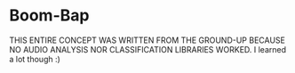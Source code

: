# Boom-Bap

THIS ENTIRE CONCEPT WAS WRITTEN FROM THE GROUND-UP BECAUSE NO AUDIO ANALYSIS NOR CLASSIFICATION LIBRARIES WORKED.  I learned a lot though :)
